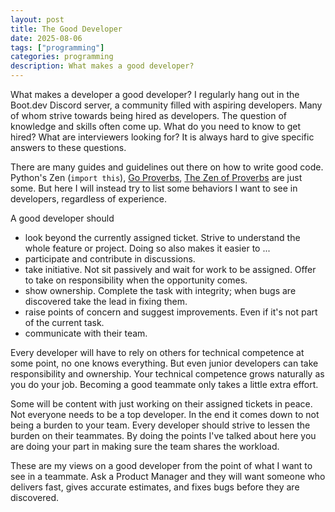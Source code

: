 ```yaml
---
layout: post
title: The Good Developer
date: 2025-08-06
tags: ["programming"]
categories: programming
description: What makes a good developer?
---
```


What makes a developer a good developer? I regularly hang out in the
Boot.dev Discord server, a community filled with aspiring
developers. Many of whom strive towards being hired as developers. The
question of knowledge and skills often come up. What do you need to
know to get hired? What are interviewers looking for? It is always
hard to give specific answers to these questions.

There are many guides and guidelines out there on how to write good
code. Python's Zen (`import this`), [Go Proverbs](https://go-proverbs.github.io/), [The Zen of Proverbs](https://www.wagslane.dev/posts/zen-of-proverbs/) are just some. But
here I will instead try to list some behaviors I want to see in
developers, regardless of experience.

A good developer should 

- look beyond the currently assigned ticket. Strive to understand the
  whole feature or project. Doing so also makes it easier to ...
- participate and contribute in discussions.
- take initiative. Not sit passively and wait for work to be
  assigned. Offer to take on responsibility when the opportunity
  comes.
- show ownership. Complete the task with integrity; when bugs are
  discovered take the lead in fixing them.
- raise points of concern and suggest improvements. Even if it's not
  part of the current task.
- communicate with their team.

Every developer will have to rely on others for technical competence
at some point, no one knows everything. But even junior developers can
take responsibility and ownership. Your technical competence grows
naturally as you do your job. Becoming a good teammate only takes a
little extra effort.

Some will be content with just working on their assigned tickets in
peace. Not everyone needs to be a top developer. In the end it comes
down to not being a burden to your team. Every developer should strive
to lessen the burden on their teammates. By doing the points I've
talked about here you are doing your part in making sure the team
shares the workload.

These are my views on a good developer from the point of what I want
to see in a teammate. Ask a Product Manager and they will want someone
who delivers fast, gives accurate estimates, and fixes bugs before
they are discovered.
